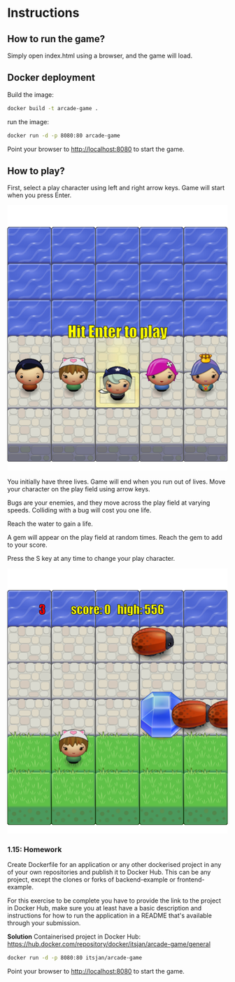 Instructions
============

How to run the game?
--------------------
Simply open index.html using a browser, and the game will load.

Docker deployment
-----------------
Build the image:
```bash
docker build -t arcade-game .
```
run the image:
```bash
docker run -d -p 8080:80 arcade-game 
```
Point your browser to <http://localhost:8080> to start the game.

How to play?
------------

First, select a play character using left and right arrow keys.
Game will start when you press Enter.

![select_char](https://github.com/itsjan/P3-Arcade-Game/blob/master/select_char.png)

You initially have three lives. Game will end when you run out of lives.
Move your character on the play field using arrow keys.

Bugs are your enemies, and they move across the play field at varying speeds.
Colliding with a bug will cost you one life.

Reach the water to gain a life.

A gem will appear on the play field at random times. Reach the gem to add to your score.

Press the S key at any time to change your play character.


![play](https://github.com/itsjan/P3-Arcade-Game/blob/master/play.png)


### 1.15: Homework
Create Dockerfile for an application or any other dockerised project in any of your own repositories and publish it to Docker Hub. This can be any project, except the clones or forks of backend-example or frontend-example.

For this exercise to be complete you have to provide the link to the project in Docker Hub, make sure you at least have a basic description and instructions for how to run the application in a README that's available through your submission.

**Solution**
Containerised project in Docker Hub:
<https://hub.docker.com/repository/docker/itsjan/arcade-game/general>



```bash
docker run -d -p 8080:80 itsjan/arcade-game
```
Point your browser to <http://localhost:8080> to start the game.